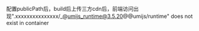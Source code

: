 配置publicPath后，build后上传三方cdn后，前端访问出现".xxxxxxxxxxxxxxx/\_@umijs_runtime@3.5.20@@umijs/runtime" does not exist in container
